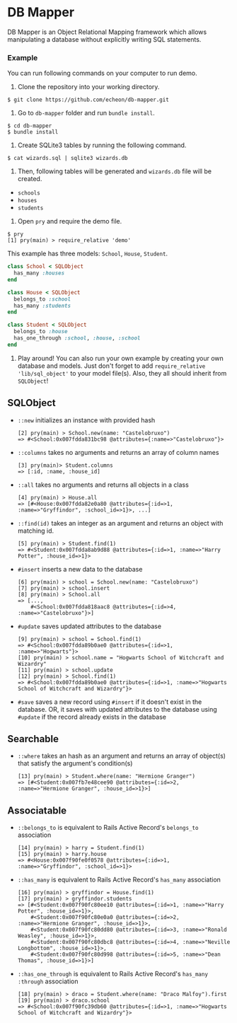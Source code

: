 # DB Mapper
DB Mapper is an Object Relational Mapping framework which allows manipulating a database without explicitly writing SQL statements.

### Example
You can run following commands on your computer to run demo.

1. Clone the repository into your working directory.
  ```
  $ git clone https://github.com/echeon/db-mapper.git
  ```

1. Go to `db-mapper` folder and run `bundle install`.
  ```
  $ cd db-mapper
  $ bundle install
  ```

1. Create SQLite3 tables by running the following command.
  ```
  $ cat wizards.sql | sqlite3 wizards.db
  ```

1. Then, following tables will be generated and `wizards.db` file will be created.
  * `schools`
  * `houses`
  * `students`

1. Open `pry` and require the demo file.
  ```
  $ pry
  [1] pry(main) > require_relative 'demo'
  ```
  This example has three models: `School`, `House`, `Student`.
  ```ruby
  class School < SQLObject
    has_many :houses
  end

  class House < SQLObject
    belongs_to :school
    has_many :students
  end

  class Student < SQLObject
    belongs_to :house
    has_one_through :school, :house, :school
  end

  ```

1. Play around! You can also run your own example by creating your own database and models. Just don't forget to add `require_relative 'lib/sql_object'` to your model file(s). Also, they all should inherit from `SQLObject`!


## SQLObject

- `::new`
  initializes an instance with provided hash
  ```
  [2] pry(main) > School.new(name: "Castelobruxo")
  => #<School:0x007fdda831bc98 @attributes={:name=>"Castelobruxo"}>
  ```

- `::columns`
  takes no arguments and returns an array of column names
  ```
  [3] pry(main)> Student.columns
  => [:id, :name, :house_id]
  ```

- `::all`
  takes no arguments and returns all objects in a class
  ```
  [4] pry(main) > House.all
  => [#<House:0x007fdda82e0a80 @attributes={:id=>1, :name=>"Gryffindor", :school_id=>1}>, ...]
  ```

- `::find(id)`
  takes an integer as an argument and returns an object with matching id.
  ```
  [5] pry(main) > Student.find(1)
  => #<Student:0x007fdda8ab9d88 @attributes={:id=>1, :name=>"Harry Potter", :house_id=>1}>
  ```

- `#insert`
  inserts a new data to the database
  ```
  [6] pry(main) > school = School.new(name: "Castelobruxo")
  [7] pry(main) > school.insert
  [8] pry(main) > School.all
  => [...,
      #<School:0x007fdda818aac8 @attributes={:id=>4, :name=>"Castelobruxo"}>]
  ```

- `#update`
  saves updated attributes to the database
  ```
  [9] pry(main) > school = School.find(1)
  => #<School:0x007fdda89b0ae0 @attributes={:id=>1, :name=>"Hogwarts"}>
  [10] pry(main) > school.name = "Hogwarts School of Witchcraft and Wizardry"
  [11] pry(main) > school.update
  [12] pry(main) > School.find(1)
  => #<School:0x007fdda89b0ae0 @attributes={:id=>1, :name=>"Hogwarts School of Witchcraft and Wizardry"}>
  ```

- `#save`
  saves a new record using `#insert` if it doesn't exist in the database. OR, it saves with updated attributes to the database using `#update` if the record already exists in the database


## Searchable

- `::where`
  takes an hash as an argument and returns an array of object(s) that satisfy the argument's condition(s)
  ```
  [13] pry(main) > Student.where(name: "Hermione Granger")
  => [#<Student:0x007fb7e48cee90 @attributes={:id=>2, :name=>"Hermione Granger", :house_id=>1}>]
  ```

## Associatable

- `::belongs_to`
  is equivalent to Rails Active Record's `belongs_to` association
  ```
  [14] pry(main) > harry = Student.find(1)
  [15] pry(main) > harry.house
  => #<House:0x007f90fe0f0578 @attributes={:id=>1, :name=>"Gryffindor", :school_id=>1}>
  ```

- `::has_many`
  is equivalent to Rails Active Record's `has_many` association
  ```
  [16] pry(main) > gryffindor = House.find(1)
  [17] pry(main) > gryffindor.students
  => [#<Student:0x007f90fc80ee10 @attributes={:id=>1, :name=>"Harry Potter", :house_id=>1}>,
      #<Student:0x007f90fc80e0a0 @attributes={:id=>2, :name=>"Hermione Granger", :house_id=>1}>,
      #<Student:0x007f90fc80dd80 @attributes={:id=>3, :name=>"Ronald Weasley", :house_id=>1}>,
      #<Student:0x007f90fc80dbc8 @attributes={:id=>4, :name=>"Neville Longbottom", :house_id=>1}>,
      #<Student:0x007f90fc80d998 @attributes={:id=>5, :name=>"Dean Thomas", :house_id=>1}>]
  ```

- `::has_one_through`
  is equivalent to Rails Active Record's `has_many :through` association
  ```
  [18] pry(main) > draco = Student.where(name: "Draco Malfoy").first
  [19] pry(main) > draco.school
  => #<School:0x007f90fc39db60 @attributes={:id=>1, :name=>"Hogwarts School of Witchcraft and Wizardry"}>
  ```
